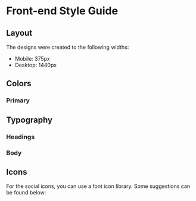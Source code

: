 # Front-end Style Guide

## Layout

The designs were created to the following widths:

- Mobile: 375px
- Desktop: 1440px

## Colors

### Primary

<!-- - Violet: hsl(257, 40%, 49%) -->

## Typography

### Headings

<!-- - Family: [Poppins](https://fonts.google.com/specimen/Poppins)
- Weights: 400, 700 -->

### Body

<!-- - Family: [Open Sans](https://fonts.google.com/specimen/Open+Sans)
- Weights: 400 -->

## Icons

For the social icons, you can use a font icon library. Some suggestions can be found below:

<!-- - [Font Awesome](https://fontawesome.com/)
- [IcoMoon](https://icomoon.io/)
- [Ionicons](https://ionicons.com/) -->
